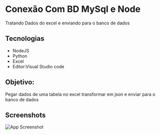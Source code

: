 
# Conexão Com BD MySql e Node
Tratando Dados do excel e enviando para o banco de dados 


## Tecnologias
- NodeJS
- Python
- Excel
- Editor:Visual Studio code






## Objetivo:

Pegar dados de uma tabela no excel transformar
em json e enviar para o banco de dados




## Screenshots

![App Screenshot](https://via.placeholder.com/468x300?text=App+Screenshot+Here)

